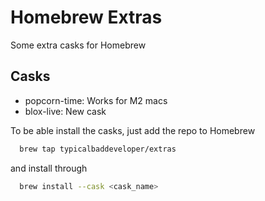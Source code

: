 # Homebrew Extras

Some extra casks for Homebrew

## Casks

- popcorn-time: Works for M2 macs
- blox-live: New cask

To be able install the casks, just add the repo to Homebrew

```bash
  brew tap typicalbaddeveloper/extras
```

and install through

```bash
  brew install --cask <cask_name>
```